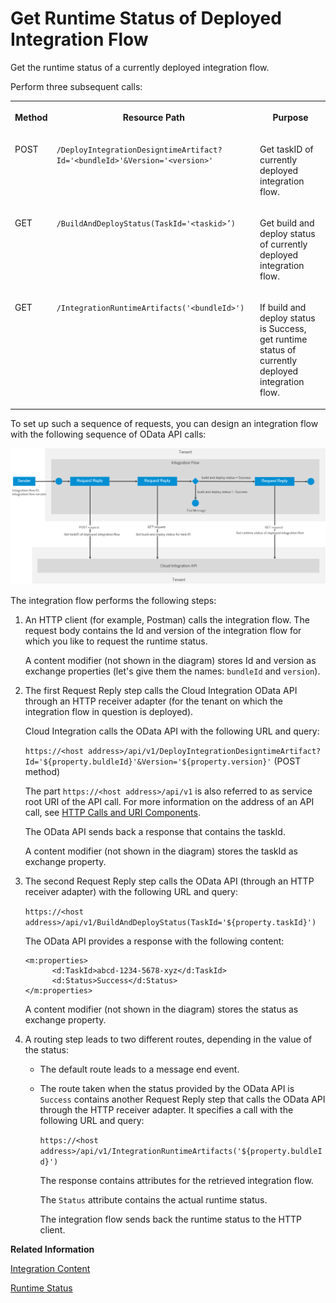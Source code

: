 <!-- loio49c733687c80415aa5b67d58cda99dbf -->

# Get Runtime Status of Deployed Integration Flow

Get the runtime status of a currently deployed integration flow.

Perform three subsequent calls:


<table>
<tr>
<th valign="top">

Method

</th>
<th valign="top">

Resource Path

</th>
<th valign="top">

Purpose

</th>
</tr>
<tr>
<td valign="top">

POST

</td>
<td valign="top">

`/DeployIntegrationDesigntimeArtifact?Id='<bundleId>'&Version='<version>'` 

</td>
<td valign="top">

Get taskID of currently deployed integration flow.

</td>
</tr>
<tr>
<td valign="top">

GET

</td>
<td valign="top">

`/BuildAndDeployStatus(TaskId='<taskid>’)` 

</td>
<td valign="top">

Get build and deploy status of currently deployed integration flow.

</td>
</tr>
<tr>
<td valign="top">

GET

</td>
<td valign="top">

`/IntegrationRuntimeArtifacts('<bundleId>')` 

</td>
<td valign="top">

If build and deploy status is Success, get runtime status of currently deployed integration flow.

</td>
</tr>
</table>

To set up such a sequence of requests, you can design an integration flow with the following sequence of OData API calls:

![](images/Get_Runtime_Status_of_Deployed_Integration_Flow_0e404a3.png)

The integration flow performs the following steps:

1.  An HTTP client \(for example, Postman\) calls the integration flow. The request body contains the Id and version of the integration flow for which you like to request the runtime status.

    A content modifier \(not shown in the diagram\) stores Id and version as exchange properties \(let's give them the names: `bundleId` and `version`\).

2.  The first Request Reply step calls the Cloud Integration OData API through an HTTP receiver adapter \(for the tenant on which the integration flow in question is deployed\).

    Cloud Integration calls the OData API with the following URL and query:

    `https://<host address>/api/v1/DeployIntegrationDesigntimeArtifact?Id='${property.buldleId}'&Version='${property.version}'` \(POST method\)

    The part `https://<host address>/api/v1` is also referred to as service root URI of the API call. For more information on the address of an API call, see [HTTP Calls and URI Components](http-calls-and-uri-components-ca75e12.md).

    The OData API sends back a response that contains the taskId.

    A content modifier \(not shown in the diagram\) stores the taskId as exchange property.

3.  The second Request Reply step calls the OData API \(through an HTTP receiver adapter\) with the following URL and query:

    `https://<host address>/api/v1/BuildAndDeployStatus(TaskId='${property.taskId}')`

    The OData API provides a response with the following content:

    ```
    <m:properties>
          <d:TaskId>abcd-1234-5678-xyz</d:TaskId>
          <d:Status>Success</d:Status>
    </m:properties>
    ```

    A content modifier \(not shown in the diagram\) stores the status as exchange property.

4.  A routing step leads to two different routes, depending in the value of the status:

    -   The default route leads to a message end event.

    -   The route taken when the status provided by the OData API is `Success` contains another Request Reply step that calls the OData API through the HTTP receiver adapter. It specifies a call with the following URL and query:

        `https://<host address>/api/v1/IntegrationRuntimeArtifacts('${property.buldleId}')`

        The response contains attributes for the retrieved integration flow.

        The `Status` attribute contains the actual runtime status.

        The integration flow sends back the runtime status to the HTTP client.



**Related Information**  


[Integration Content](integration-content-d1679a8.md "Manage integration artifacts for your tenant.")

[Runtime Status](../Operations/runtime-status-c14a7b1.md "Indicates if a deployed artifact is ready to operate.")

